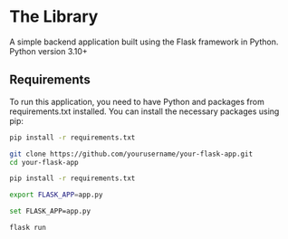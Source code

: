 # The Library

A simple backend application built using the Flask framework in Python.
Python version 3.10+
## Requirements

To run this application, you need to have Python and packages from requirements.txt installed.
You can install the necessary packages using pip:
```sh
pip install -r requirements.txt

git clone https://github.com/yourusername/your-flask-app.git
cd your-flask-app

pip install -r requirements.txt

export FLASK_APP=app.py

set FLASK_APP=app.py

flask run